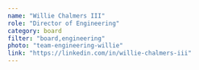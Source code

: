 ```yaml
---
name: "Willie Chalmers III"
role: "Director of Engineering"
category: board
filter: "board,engineering"
photo: "team-engineering-willie"
link: "https://linkedin.com/in/willie-chalmers-iii"
---
```

